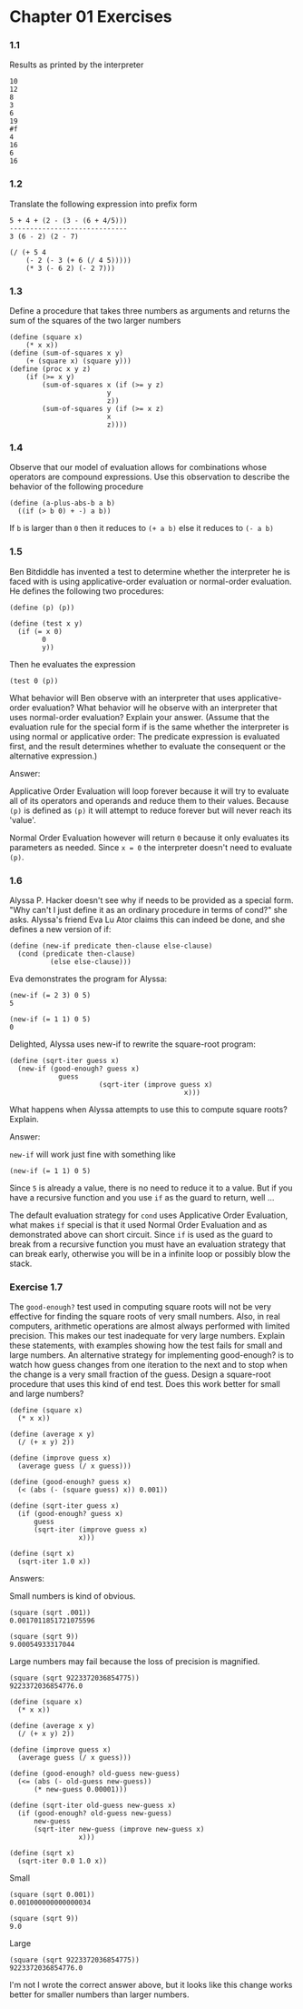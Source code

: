 # Chapter 01 Exercises

### 1.1
Results as printed by the interpreter

```
10
12
8
3
6
19
#f
4
16
6
16
```

### 1.2
Translate the following expression into prefix form

```
5 + 4 + (2 - (3 - (6 + 4/5)))
-----------------------------
3 (6 - 2) (2 - 7)
```

```
(/ (+ 5 4
    (- 2 (- 3 (+ 6 (/ 4 5)))))
    (* 3 (- 6 2) (- 2 7)))
```

### 1.3
Define a procedure that takes three numbers as arguments and returns the
sum of the squares of the two larger numbers

```
(define (square x)
    (* x x))
(define (sum-of-squares x y)
    (+ (square x) (square y)))
(define (proc x y z)
    (if (>= x y)
        (sum-of-squares x (if (>= y z)
                        y
                        z))
        (sum-of-squares y (if (>= x z)
                        x
                        z))))
```

### 1.4
Observe that our model of evaluation allows for combinations whose operators
are compound expressions. Use this observation to describe the behavior of the
following procedure

```
(define (a-plus-abs-b a b)
  ((if (> b 0) + -) a b))
```

If `b` is larger than `0` then it reduces to `(+ a b)`
else it reduces to `(- a b)`

### 1.5
Ben Bitdiddle has invented a test to determine whether the interpreter he is
faced with is using applicative-order evaluation or normal-order evaluation. He
defines the following two procedures:

```
(define (p) (p))

(define (test x y)
  (if (= x 0)
        0
        y))
```

Then he evaluates the expression

`(test 0 (p))`

What behavior will Ben observe with an interpreter that uses applicative-order
evaluation? What behavior will he observe with an interpreter that uses
normal-order evaluation? Explain your answer. (Assume that the evaluation rule
for the special form if is the same whether the interpreter is using normal or
    applicative order: The predicate expression is evaluated first, and the
    result determines whether to evaluate the consequent or the alternative
    expression.)

Answer:

Applicative Order Evaluation will loop forever because it will try to evaluate
all of its operators and operands and reduce them to their values.
Because `(p)` is defined as `(p)` it will attempt to reduce forever but will
never reach its 'value'.

Normal Order Evaluation however will return `0` because it only evaluates
its parameters as needed.  Since `x = 0` the interpreter doesn't need to
evaluate `(p)`.

### 1.6
Alyssa P. Hacker doesn't see why if needs to be provided as a special form.
"Why can't I just define it as an ordinary procedure in terms of cond?" she
asks. Alyssa's friend Eva Lu Ator claims this can indeed be done, and she
defines a new version of if:

```
(define (new-if predicate then-clause else-clause)
  (cond (predicate then-clause)
          (else else-clause)))
```

Eva demonstrates the program for Alyssa:

```
(new-if (= 2 3) 0 5)
5

(new-if (= 1 1) 0 5)
0
```

Delighted, Alyssa uses new-if to rewrite the square-root program:
```
(define (sqrt-iter guess x)
  (new-if (good-enough? guess x)
            guess
                      (sqrt-iter (improve guess x)
                                           x)))
```
What happens when Alyssa attempts to use this to compute square roots? Explain.

Answer:

`new-if` will work just fine with something like

`(new-if (= 1 1) 0 5)`

 Since `5` is already a value, there is no need to reduce it to a value. But if
 you have a recursive function and you use `if` as the guard to return, well ...

 The default evaluation strategy for `cond` uses Applicative Order Evaluation,
 what makes `if` special is that it used Normal Order Evaluation and as
 demonstrated above can short circuit. Since `if` is used as the guard to break
 from a recursive function you must have an evaluation strategy that can break
 early, otherwise you will be in a infinite loop or possibly blow the stack.

###  Exercise 1.7
The `good-enough?` test used in computing square roots will not be very
effective for finding the square roots of very small numbers. Also, in real
computers, arithmetic operations are almost always performed with limited
precision. This makes our test inadequate for very large numbers. Explain these
statements, with examples showing how the test fails for small and large
numbers. An alternative strategy for implementing good-enough? is to watch how
guess changes from one iteration to the next and to stop when the change is a
very small fraction of the guess. Design a square-root procedure that uses this
kind of end test. Does this work better for small and large numbers?

```
(define (square x)
  (* x x))

(define (average x y)
  (/ (+ x y) 2))

(define (improve guess x)
  (average guess (/ x guess)))

(define (good-enough? guess x)
  (< (abs (- (square guess) x)) 0.001))

(define (sqrt-iter guess x)
  (if (good-enough? guess x)
      guess
      (sqrt-iter (improve guess x)
                 x)))

(define (sqrt x)
  (sqrt-iter 1.0 x))
```

Answers:

Small numbers is kind of obvious.
```
(square (sqrt .001))
0.0017011851721075596

(square (sqrt 9))
9.00054933317044
```

Large numbers may fail because the loss of precision is magnified.
```
(square (sqrt 9223372036854775))
9223372036854776.0
```

```
(define (square x)
  (* x x))

(define (average x y)
  (/ (+ x y) 2))

(define (improve guess x)
  (average guess (/ x guess)))

(define (good-enough? old-guess new-guess)
  (<= (abs (- old-guess new-guess))
      (* new-guess 0.00001)))

(define (sqrt-iter old-guess new-guess x)
  (if (good-enough? old-guess new-guess)
      new-guess
      (sqrt-iter new-guess (improve new-guess x)
                 x)))

(define (sqrt x)
  (sqrt-iter 0.0 1.0 x))
```

Small
```
(square (sqrt 0.001))
0.001000000000000034

(square (sqrt 9))
9.0
```

Large
```
(square (sqrt 9223372036854775))
9223372036854776.0
```

I'm not I wrote the correct answer above, but it looks like this change works
better for smaller numbers than larger numbers.
